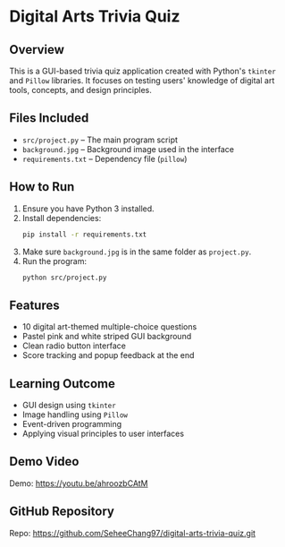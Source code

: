# Digital Arts Trivia Quiz

## Overview
This is a GUI-based trivia quiz application created with Python's `tkinter` and `Pillow` libraries.
It focuses on testing users' knowledge of digital art tools, concepts, and design principles.

## Files Included
- `src/project.py` – The main program script
- `background.jpg` – Background image used in the interface
- `requirements.txt` – Dependency file (`pillow`)

## How to Run

1. Ensure you have Python 3 installed.
2. Install dependencies:
   ```bash
   pip install -r requirements.txt
   ```
3. Make sure `background.jpg` is in the same folder as `project.py`.
4. Run the program:
   ```bash
   python src/project.py
   ```

## Features
- 10 digital art-themed multiple-choice questions
- Pastel pink and white striped GUI background
- Clean radio button interface
- Score tracking and popup feedback at the end

## Learning Outcome
- GUI design using `tkinter`
- Image handling using `Pillow`
- Event-driven programming
- Applying visual principles to user interfaces

## Demo Video
Demo: https://youtu.be/ahroozbCAtM

## GitHub Repository
Repo: https://github.com/SeheeChang97/digital-arts-trivia-quiz.git